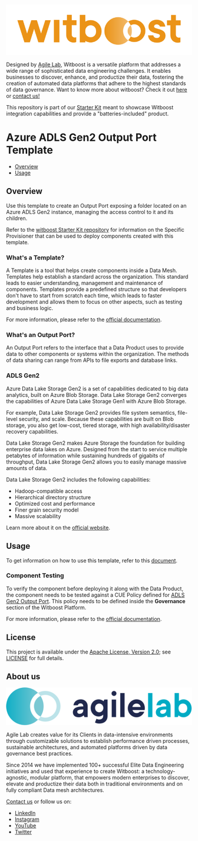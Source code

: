 <p align="center">
    <a href="https://www.agilelab.it/witboost">
        <img src="docs/img/witboost_logo.svg" alt="witboost" width=600 >
    </a>
</p>

Designed by [Agile Lab](https://www.agilelab.it/), Witboost is a versatile platform that addresses a wide range of sophisticated data engineering challenges. It enables businesses to discover, enhance, and productize their data, fostering the creation of automated data platforms that adhere to the highest standards of data governance. Want to know more about witboost? Check it out [here](https://www.agilelab.it/witboost) or [contact us!](https://www.agilelab.it/contacts)

This repository is part of our [Starter Kit](https://github.com/agile-lab-dev/witboost-starter-kit) meant to showcase Witboost integration capabilities and provide a "batteries-included" product.

# Azure ADLS Gen2 Output Port Template

- [Overview](#overview)
- [Usage](#usage)

## Overview

Use this template to create an Output Port exposing a folder located on an Azure ADLS Gen2 instance, managing the access control to it and its children.

Refer to the [witboost Starter Kit repository](https://github.com/agile-lab-dev/witboost-starter-kit) for information on the Specific Provisioner that can be used to deploy components created with this template.

### What's a Template?

A Template is a tool that helps create components inside a Data Mesh. Templates help establish a standard across the organization. This standard leads to easier understanding, management and maintenance of components. Templates provide a predefined structure so that developers don't have to start from scratch each time, which leads to faster development and allows them to focus on other aspects, such as testing and business logic.

For more information, please refer to the [official documentation](https://docs.witboost.agilelab.it/docs/p1_user/p6_advanced/p6_1_templates/#getting-started).

### What's an Output Port?

An Output Port refers to the interface that a Data Product uses to provide data to other components or systems within the organization. The methods of data sharing can range from APIs to file exports and database links.

### ADLS Gen2

Azure Data Lake Storage Gen2 is a set of capabilities dedicated to big data analytics, built on Azure Blob Storage. Data Lake Storage Gen2 converges the capabilities of Azure Data Lake Storage Gen1 with Azure Blob Storage.

For example, Data Lake Storage Gen2 provides file system semantics, file-level security, and scale. Because these capabilities are built on Blob storage, you also get low-cost, tiered storage, with high availability/disaster recovery capabilities.

Data Lake Storage Gen2 makes Azure Storage the foundation for building enterprise data lakes on Azure. Designed from the start to service multiple petabytes of information while sustaining hundreds of gigabits of throughput, Data Lake Storage Gen2 allows you to easily manage massive amounts of data.

Data Lake Storage Gen2 includes the following capabilities:

- Hadoop-compatible access
- Hierarchical directory structure
- Optimized cost and performance
- Finer grain security model
- Massive scalability

Learn more about it on the [official website](https://learn.microsoft.com/en-us/azure/storage/blobs/data-lake-storage-introduction).

## Usage

To get information on how to use this template, refer to this [document](./docs/index.md).

### Component Testing

To verify the component before deploying it along with the Data Product, the component needs to be tested against a CUE Policy defined for [ADLS Gen2 Output Port](./policies/outputport.cue). This policy needs to be defined inside the **Governance** section of the Witboost Platform.

For more information, please refer to the [official documentation](https://docs.witboost.agilelab.it/docs/p1_user/p5_managing_policies/p5_1_overview).


## License

This project is available under the [Apache License, Version 2.0](https://opensource.org/licenses/Apache-2.0); see [LICENSE](LICENSE) for full details.

## About us

<p align="center">
    <a href="https://www.agilelab.it">
        <img src="docs/img/agilelab_logo.svg" alt="Agile Lab" width=600>
    </a>
</p>

Agile Lab creates value for its Clients in data-intensive environments through customizable solutions to establish performance driven processes, sustainable architectures, and automated platforms driven by data governance best practices.

Since 2014 we have implemented 100+ successful Elite Data Engineering initiatives and used that experience to create Witboost: a technology-agnostic, modular platform, that empowers modern enterprises to discover, elevate and productize their data both in traditional environments and on fully compliant Data mesh architectures.

[Contact us](https://www.agilelab.it/contacts) or follow us on:
- [LinkedIn](https://www.linkedin.com/company/agile-lab/)
- [Instagram](https://www.instagram.com/agilelab_official/)
- [YouTube](https://www.youtube.com/channel/UCTWdhr7_4JmZIpZFhMdLzAA)
- [Twitter](https://twitter.com/agile__lab)